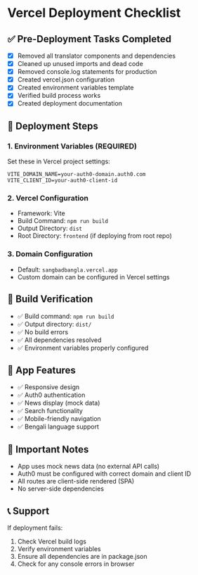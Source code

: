 # Vercel Deployment Checklist

## ✅ Pre-Deployment Tasks Completed

- [x] Removed all translator components and dependencies
- [x] Cleaned up unused imports and dead code
- [x] Removed console.log statements for production
- [x] Created vercel.json configuration
- [x] Created environment variables template
- [x] Verified build process works
- [x] Created deployment documentation

## 🚀 Deployment Steps

### 1. Environment Variables (REQUIRED)

Set these in Vercel project settings:

```
VITE_DOMAIN_NAME=your-auth0-domain.auth0.com
VITE_CLIENT_ID=your-auth0-client-id
```

### 2. Vercel Configuration

- Framework: Vite
- Build Command: `npm run build`
- Output Directory: `dist`
- Root Directory: `frontend` (if deploying from root repo)

### 3. Domain Configuration

- Default: `sangbadbangla.vercel.app`
- Custom domain can be configured in Vercel settings

## 🔧 Build Verification

- ✅ Build command: `npm run build`
- ✅ Output directory: `dist/`
- ✅ No build errors
- ✅ All dependencies resolved
- ✅ Environment variables properly configured

## 📱 App Features

- ✅ Responsive design
- ✅ Auth0 authentication
- ✅ News display (mock data)
- ✅ Search functionality
- ✅ Mobile-friendly navigation
- ✅ Bengali language support

## 🚨 Important Notes

- App uses mock news data (no external API calls)
- Auth0 must be configured with correct domain and client ID
- All routes are client-side rendered (SPA)
- No server-side dependencies

## 📞 Support

If deployment fails:

1. Check Vercel build logs
2. Verify environment variables
3. Ensure all dependencies are in package.json
4. Check for any console errors in browser
